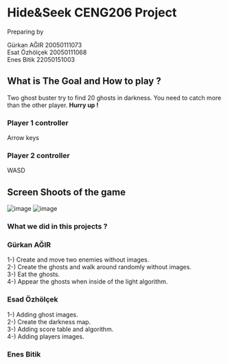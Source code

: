 # Hide&Seek CENG206 Project

Preparing by

Gürkan AĞIR 20050111073 <br>
Esat Özhölçek 20050111068 <br>
Enes Bitik 22050151003 <br>

## What is The Goal and How to play ?

Two ghost buster try to find 20 ghosts in darkness. You need to catch more than the other player. **Hurry up !**

### Player 1 controller
Arrow keys

### Player 2 controller
WASD

## Screen Shoots of the game
![image](https://github.com/esatozholcek/HideAndSeekGame/assets/91716520/c2b30c64-2769-4a28-9506-b8b6d6608a2e)
![image](https://github.com/esatozholcek/HideAndSeekGame/assets/91716520/02be528a-c938-4040-8c3c-ea2252828434)


### What we did in this projects ?

### Gürkan AĞIR
1-) Create and move two enemies without images. <br>
2-) Create the ghosts and walk around randomly without images.<br>
3-) Eat the ghosts.<br>
4-) Appear the ghosts when inside of the light algorithm.<br>

### Esad Özhölçek
1-) Adding ghost images. <br>
2-) Create the darkness map. <br>
3-) Adding score table and algorithm. <br>
4-) Adding players images.<br>

### Enes Bitik
